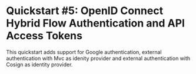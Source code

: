 # Quickstart #5: OpenID Connect Hybrid Flow Authentication and API Access Tokens

This quickstart adds support for Google authentication, external authentication with Mvc as idenity provider  and external authentication with Cosign as identity provider.